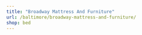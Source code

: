 ```yaml
---
title: "Broadway Mattress And Furniture"
url: /baltimore/broadway-mattress-and-furniture/
shop: bed
---
```

